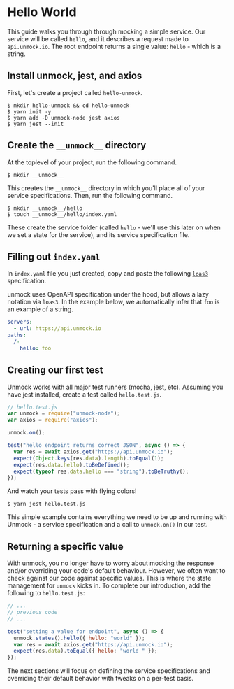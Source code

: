# Hello World

This guide walks you through through mocking a simple service. Our service will be called `hello`, and it describes a request made to `api.unmock.io`. The root endpoint returns a single value: `hello` - which is a string.

## Install unmock, jest, and axios

First, let's create a project called `hello-unmock`.

```
$ mkdir hello-unmock && cd hello-unmock
$ yarn init -y
$ yarn add -D unmock-node jest axios
$ yarn jest --init
```

## Create the `__unmock__` directory

At the toplevel of your project, run the following command.

```
$ mkdir __unmock__
```

This creates the `__unmock__` directory in which you'll place all of your service specifications. Then, run the following command.

```
$ mkdir __unmock__/hello
$ touch __unmock__/hello/index.yaml
```

These create the service folder (called `hello` - we'll use this later on when we set a state for the service), and its service specification file.

## Filling out `index.yaml`

In `index.yaml` file you just created, copy and paste the following [`loas3`](https://www.github.com/unmock/loas3) specification.

unmock uses OpenAPI specification under the hood, but allows a lazy notation via `loas3`. In the example below, we automatically infer that `foo` is an example of a string.

```yaml
servers:
  - url: https://api.unmock.io
paths:
  /:
    hello: foo
```

## Creating our first test

Unmock works with all major test runners (mocha, jest, etc). Assuming you have jest installed, create a test called `hello.test.js`.

```js
// hello.test.js
var unmock = require("unmock-node");
var axios = require("axios");

unmock.on();

test("hello endpoint returns correct JSON", async () => {
  var res = await axios.get("https://api.unmock.io");
  expect(Object.keys(res.data).length).toEqual(1);
  expect(res.data.hello).toBeDefined();
  expect(typeof res.data.hello === "string").toBeTruthy();
});
```

And watch your tests pass with flying colors!

```
$ yarn jest hello.test.js
```

This simple example contains everything we need to be up and running with Unmock - a service specification and a call to `unmock.on()` in our test.

## Returning a specific value

With unmock, you no longer have to worry about mocking the response and/or overriding your code's default behaviour. However, we often want to check against our code against specific values. This is where the state management for `unmock` kicks in. To complete our introduction, add the following to `hello.test.js`:

```js
// ...
// previous code
// ...

test("setting a value for endpoint", async () => {
  unmock.states().hello({ hello: "world" });
  var res = await axios.get("https://api.unmock.io");
  expect(res.data).toEqual({ hello: "world " });
});
```

The next sections will focus on defining the service specifications and overriding their default behavior with tweaks on a per-test basis.
